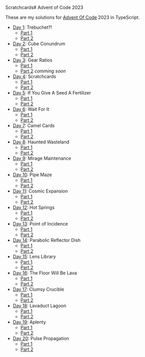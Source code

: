 Scratchcards# Advent of Code 2023

These are my solutions for [Advent Of Code](https://adventofcode.com/) 2023 in TypeScript.

- [Day 1](https://adventofcode.com/2023/day/1): Trebuchet?!
  - [Part 1](https://github.com/Othamae/AdventOfCode_2023/blob/main/day1/part_1/Trebuchet.ts)
  - [Part 2](https://github.com/Othamae/AdventOfCode_2023/blob/main/day1/part_2/Trebuchet.ts)
- [Day 2](https://adventofcode.com/2023/day/2): Cube Conundrum
  - [Part 1](https://github.com/Othamae/AdventOfCode_2023/blob/main/day2/part_1/CubeConundrum.ts)
  - [Part 2](https://github.com/Othamae/AdventOfCode_2023/blob/main/day2/part_2/CubeConundrum.ts)
- [Day 3](https://adventofcode.com/2023/day/3): Gear Ratios
  - [Part 1](https://github.com/Othamae/AdventOfCode_2023/blob/main/day3/part_1/GearRatios.ts)
  - [Part 2]() *comming soon*
- [Day 4](https://adventofcode.com/2023/day/4): Scratchcards
  - [Part 1](https://github.com/Othamae/AdventOfCode_2023/blob/main/day4/part_1/Scratchcards.ts)
  - [Part 2](https://github.com/Othamae/AdventOfCode_2023/blob/main/day4/part_2/Scratchcards.ts)
- [Day 5](https://adventofcode.com/2023/day/5): If You Give A Seed A Fertilizer
  - [Part 1](https://github.com/Othamae/AdventOfCode_2023/blob/main/day5/part_1/Fertilizer.ts)
  - [Part 2](https://github.com/Othamae/AdventOfCode_2023/blob/main/day5/part_2/Fertilizer.ts)
- [Day 6](https://adventofcode.com/2023/day/6): Wait For It
  - [Part 1](https://github.com/Othamae/AdventOfCode_2023/blob/main/day6/part_1/WaitForIt.ts)
  - [Part 2](https://github.com/Othamae/AdventOfCode_2023/blob/main/day6/part_2/WaitForIt.ts)
- [Day 7](https://adventofcode.com/2023/day/7): Camel Cards
  - [Part 1](https://github.com/Othamae/AdventOfCode_2023/blob/main/day7/part_1/CamelCards.ts)
  - [Part 2](https://github.com/Othamae/AdventOfCode_2023/blob/main/day7/part_2/CamelCards.ts)
- [Day 8](https://adventofcode.com/2023/day/8): Haunted Wasteland
  - [Part 1](https://github.com/Othamae/AdventOfCode_2023/blob/main/day8/part_1/Wasteland.ts)
  - [Part 2](https://github.com/Othamae/AdventOfCode_2023/blob/main/day8/part_2/Wasteland.ts)
- [Day 9](https://adventofcode.com/2023/day/9): Mirage Maintenance
  - [Part 1](https://github.com/Othamae/AdventOfCode_2023/blob/main/day9/part_1/Mirage.ts)
  - [Part 2](https://github.com/Othamae/AdventOfCode_2023/blob/main/day9/part_2/Mirage.ts)
- [Day 10](https://adventofcode.com/2023/day/10): Pipe Maze
  - [Part 1](https://github.com/Othamae/AdventOfCode_2023/blob/main/day10/part_1/PipeMaze.ts)
  - [Part 2](https://github.com/Othamae/AdventOfCode_2023/blob/main/day10/part_2/PipeMaze.ts)
- [Day 11](https://adventofcode.com/2023/day/11): Cosmic Expansion
  - [Part 1](https://github.com/Othamae/AdventOfCode_2023/blob/main/day11/part_1/CosmicExp.ts)
  - [Part 2](https://github.com/Othamae/AdventOfCode_2023/blob/main/day11/part_2/CosmicExp.ts) 
- [Day 12](https://adventofcode.com/2023/day/12): Hot Springs
  - [Part 1](https://github.com/Othamae/AdventOfCode_2023/blob/main/day12/part_1/HotSprings.ts)
  - [Part 2](https://github.com/Othamae/AdventOfCode_2023/blob/main/day12/part_2/HotSprings.ts) 
- [Day 13](https://adventofcode.com/2023/day/13): Point of Incidence
  - [Part 1](https://github.com/Othamae/AdventOfCode_2023/blob/main/day13/part_1/Incidence.ts)
  - [Part 2](https://github.com/Othamae/AdventOfCode_2023/blob/main/day13/part_2/Incidence.ts)
- [Day 14](https://adventofcode.com/2023/day/14): Parabolic Reflector Dish
  - [Part 1](https://github.com/Othamae/AdventOfCode_2023/blob/main/day14/part_1/ParabolicReflector.ts)
  - [Part 2](https://github.com/Othamae/AdventOfCode_2023/blob/main/day14/part_2/ParabolicReflector.ts)
- [Day 15](https://adventofcode.com/2023/day/15): Lens Library
  - [Part 1](https://github.com/Othamae/AdventOfCode_2023/blob/main/day15/part_1/LensLibrary.ts)
  - [Part 2](https://github.com/Othamae/AdventOfCode_2023/blob/main/day15/part_2/LensLibrary.ts)
- [Day 16](https://adventofcode.com/2023/day/16): The Floor Will Be Lava
  - [Part 1](https://github.com/Othamae/AdventOfCode_2023/blob/main/day16/part_1/Lava.ts)
  - [Part 2](https://github.com/Othamae/AdventOfCode_2023/blob/main/day16/part_2/Lava.ts)
- [Day 17](https://adventofcode.com/2023/day/17): Clumsy Crucible
  - [Part 1](https://github.com/Othamae/AdventOfCode_2023/blob/main/day17/part_1/ClumsyCrucible.ts)
  - [Part 2](https://github.com/Othamae/AdventOfCode_2023/blob/main/day17/part_2/ClumsyCrucible.ts)
- [Day 18](https://adventofcode.com/2023/day/18): Lavaduct Lagoon
  - [Part 1](https://github.com/Othamae/AdventOfCode_2023/blob/main/day18/part_1/LavaductLagoon.ts)
  - [Part 2](https://github.com/Othamae/AdventOfCode_2023/blob/main/day18/part_2/LavaductLagoon.ts)
- [Day 19](https://adventofcode.com/2023/day/19): Aplenty
  - [Part 1](https://github.com/Othamae/AdventOfCode_2023/blob/main/day19/part_1/Aplenty.ts)
  - [Part 2](https://github.com/Othamae/AdventOfCode_2023/blob/main/day19/part_2/Aplenty.ts)
- [Day 20](https://adventofcode.com/2023/day/20): Pulse Propagation
  - [Part 1](https://github.com/Othamae/AdventOfCode_2023/blob/main/day20/part_1/PulsePropagation.ts)
  - [Part 2](https://github.com/Othamae/AdventOfCode_2023/blob/main/day20/part_2/PulsePropagation.ts)
